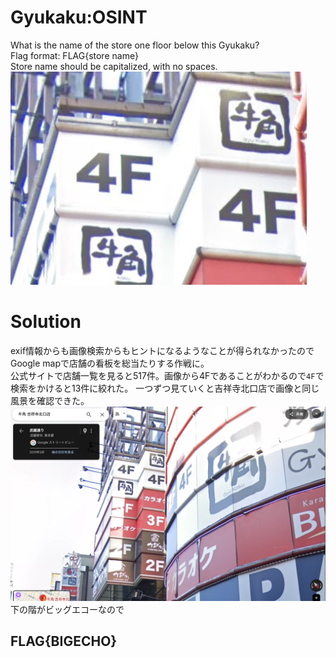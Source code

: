 # Gyukaku:OSINT
What is the name of the store one floor below this Gyukaku?  
Flag format: FLAG{store name}  
Store name should be capitalized, with no spaces.  
![gyukaku.png](https://github.com/tanplustan/i3CTF_2024/blob/main/Gyukaku/gyukaku.png)

# Solution
exif情報からも画像検索からもヒントになるようなことが得られなかったのでGoogle mapで店舗の看板を総当たりする作戦に。  
公式サイトで店舗一覧を見ると517件。画像から4Fであることがわかるので```4F```で検索をかけると13件に絞れた。
一つずつ見ていくと吉祥寺北口店で画像と同じ風景を確認できた。  
![ans.png](https://github.com/tanplustan/i3CTF_2024/blob/main/Gyukaku/ans.png)
下の階がビッグエコーなので

## FLAG{BIGECHO}
